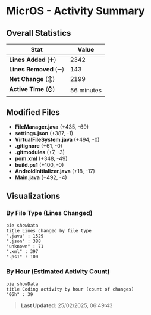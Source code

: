 # MicrOS - Activity Summary 

## Overall Statistics

| Stat                   | Value                                                             |
| ---------------------- | ----------------------------------------------------------------- |
| **Lines Added** (➕)   | 2342                                          |
| **Lines Removed** (➖) | 143                                        |
| **Net Change** (↕)    | 2199                |
| **Active Time** (⌚)   | 56 minutes |


## Modified Files
- **FileManager.java** (+435, -69)
- **settings.json** (+387, -1)
- **VirtualFileSystem.java** (+494, -0)
- **.gitignore** (+61, -0)
- **.gitmodules** (+7, -3)
- **pom.xml** (+348, -49)
- **build.ps1** (+100, -0)
- **AndroidInitializer.java** (+18, -17)
- **Main.java** (+492, -4)

## Visualizations

### By File Type (Lines Changed)

```mermaid
pie showData
title Lines changed by file type
".java" : 1529
".json" : 388
"unknown" : 71
".xml" : 397
".ps1" : 100
```

### By Hour (Estimated Activity Count)

```mermaid
pie showData
title Coding activity by hour (count of changes)
"06h" : 39
```


> **Last Updated:** 25/02/2025, 06:49:43